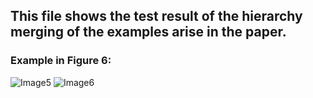 ## This file shows the test result of the hierarchy merging of the examples arise in the paper.
### Example in Figure 6:
![Image5](https://user-images.githubusercontent.com/43824695/100190039-c1e3f100-2eed-11eb-8ea8-6337fd6ddc1c.png)
![Image6](https://user-images.githubusercontent.com/43824695/100190048-c4dee180-2eed-11eb-8a7b-c9774d21609f.png)
